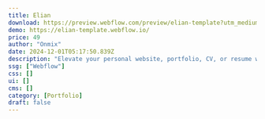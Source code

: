 ```yaml
---
title: Elian
download: https://preview.webflow.com/preview/elian-template?utm_medium=preview_link&utm_source=designer&utm_content=elian-template&preview=98489448c47a4e20d45adf7c14e073bd&workflow=preview
demo: https://elian-template.webflow.io/
price: 49
author: "Onmix"
date: 2024-12-01T05:17:50.839Z
description: "Elevate your personal website, portfolio, CV, or resume with this sleek Webflow template. Designed for modern professionals, it’s the ideal platform to highlight your creativity and career milestones."
ssg: ["Webflow"]
css: []
ui: []
cms: []
category: [Portfolio]
draft: false
---
```

